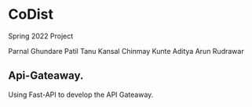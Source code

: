 # CoDist
Spring 2022 Project

Parnal Ghundare Patil
Tanu Kansal
Chinmay Kunte
Aditya Arun Rudrawar


## Api-Gateaway.
Using Fast-API to develop the API Gateaway.